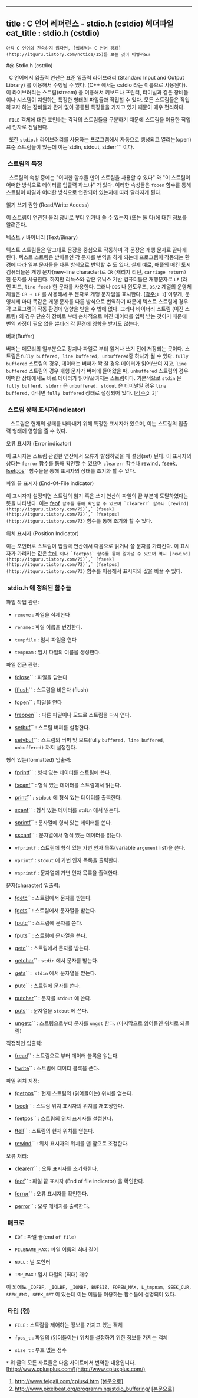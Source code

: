 ----------------
title : C 언어 레퍼런스 - stdio.h (cstdio) 헤더파일
cat_title :  stdio.h (cstdio)
--------------




```warning
아직 C 언어와 친숙하지 않다면, [씹어먹는 C 언어 강좌](http://itguru.tistory.com/notice/15)를 보는 것이 어떻까요?
```

#@ Stdio.h (cstdio)

  C 언어에서 입출력 연산은 표준 입출력 라이브러리 (Standard Input and Output Library) 를 이용해서 수행될 수 있다. (C++ 에서는 cstdio 라는 이름으로 사용된다). 이 라이브러리는 스트림(stream) 을 이용해서 키보드나 프린터, 터미널과 같은 장비들이나 시스템이 지원하는 특정한 형태의 파일들과 작업할 수 있다. 모든 스트림들은 작업하고자 하는 장비들과 관계 없이 공통된 특징들을 가지고 있기 때문이 매우 편리하다.

  `FILE` 객체에 대한 포인터는 각각의 스트림들을 구분하기 때문에 스트림을 이용한 작업시 인자로 전달된다.

  또한 `stdio.h` 라이브러리를 사용하는 프로그램에서 자동으로 생성되고 열리는(open) 표준 스트림들이 있는데 이는`stdin, stdout, stderr``` 이다.



###  스트림의 특징




  스트림의 속성 중에는 "어떠한 함수들 만이 스트림을 사용할 수 있다" 와 "이 스트림이 어떠한 방식으로 데이터를 입출력 하느냐" 가 있다. 이러한 속성들은 `fopen` 함수를 통해 스트림이 파일과 어떠한 방식으로 연관되어 있는지에 따라 달라지게 된다.

읽기 쓰기 권한 (Read/Write Access)

이 스트림이 연관된 물리 장비로 부터 읽거나 쓸 수 있는지 (또는 둘 다)에 대한 정보를 알려준다.

텍스트 `/` 바이너리 (Text/Binary)

텍스트 스트림들은 말그대로 문장을 중심으로 작동하며 각 문장은 개행 문자로 끝나게 된다. 텍스트 스트림은 받아들인 각 문자를 번역을 하게 되는데 프로그램이 작동되는 환경에 따라 일부 문자들을 다른 방식으로 번역할 수 도 있다. 실제 예로, 애플의 매킨 토시 컴퓨터들은 개행 문자(new-line character)로 `CR` (캐리지 리턴, `carriage return)` 한 문자를 사용한다. 하지만 리눅스와 같은 유닉스 기반 컴퓨터들은 개행문자로 `LF` (라인 피드, `line feed)` 한 문자를 사용한다. 그러나 `DOS` 나 윈도우즈, `OS/2` 계열의 운영체제들은 `CR + LF` 를 사용해서 두 문자로 개행 문자임을 표시한다. [[각주:](#footnote_34_1)`1 1`]`이렇게, 운영체제 마다 똑같은 개행 문자를 다른 방식으로 번역하기 때문에 텍스트 스트림에 경우 각 프로그램의 작동 환경에 영향을 받을 수 밖에 없다. 그러나 바이너리 스트림 (이진 스트림) 의 경우 단순히 장비로 부터 순차적으로 이진 데이터를 입력 받는 것이기 때문에 번역 과정이 필요 없을 뿐더러 각 환경에 영향을 받지도 않는다.

버퍼(Buffer)

버퍼는 메모리의 일부분으로 장치나 파일로 부터 읽거나 쓰기 전에 저장되는 곳이다. 스트림은`fully buffered, line buffered, unbuffered`중 하나가 될 수 있다. `fully buffered` 스트림의 경우, 데이터는 버퍼가 꽉 찰 경우 데이터가 읽어/쓰여 지고, `line buffered` 스트림의 경우 개행 문자가 버퍼에 들어왔을 때, `unbuffered` 스트림의 경우 어떠한 상태에서도 바로 데이터가 읽어/쓰여지는 스트림이다. 기본적으로 `stdin` 은 `fully bufferd, stderr` 은 `unbuffered, stdout` 은 터미널일 경우 `line buffered,` 아니면 `fully buffered` 상태로 설정되어 있다. [[각주:](#footnote_34_2)`2 2`]`


###  스트림 상태 표시자(indicator)



   스트림은 현재의 상태를 나타내기 위해 특정한 표시자가 있으며, 이는 스트림의 입출력 형태에 영향을 줄 수 있다.

오류 표시자 (Error indicator)

이 표시자는 스트림 관련한 연산에서 오류가 발생하였을 때 설정(set) 된다. 이 표시자의 상태는 `ferror` 함수를 통해 확인할 수 있으며 `clearerr` 함수나 [rewind](http://itguru.tistory.com/75)`,` [fseek](http://itguru.tistory.com/72)`,` [fsetpos](http://itguru.tistory.com/73)`` 함수들을 통해 표시자의 상태를 초기화 할 수 있다.

파일 끝 표시자 (End-Of-File indicator)

이 표시자가 설정되면 스트림의 읽기 혹은 쓰기 연산이 파일의 끝 부분에 도달하였다는 뜻을 나타낸다. 이는 [feof](http://itguru.tistory.com/51)`` 함수를 통해 확인할 수 있으며 `clearerr` 함수나 [rewind](http://itguru.tistory.com/75)`,` [fseek](http://itguru.tistory.com/72)`,` [fsetpos](http://itguru.tistory.com/73)`` 함수를 통해 초기화 할 수 있다.

위치 표시자 (Position Indicator)

이는 포인터로 스트림이 입출력 연산에서 다음으로 읽거나 쓸 문자를 가리킨다. 이 표시자가 가리키는 값은 [ftell](http://itguru.tistory.com/74)`` 이나 `fgetpos` 함수를 통해 알아낼 수 있으며 역시 [rewind](http://itguru.tistory.com/75)`,` [fseek](http://itguru.tistory.com/72)`,` [fsetpos](http://itguru.tistory.com/73)`` 함수를 이용해서 표시자의 값을 바꿀 수 있다.




###  stdio.h 에 정의된 함수들




파일 작업 관련:


* `remove` : 파일을 삭제한다

* `rename` : 파일 이름을 변경한다.

* `tempfile` : 임시 파일을 연다

* `tempnam` : 임시 파일의 이름을 생성한다.


파일 접근 관련:


*  [fclose](http://itguru.tistory.com/54)`` : 파일을 닫는다

*  [fflush](http://itguru.tistory.com/57)`` : 스트림을 비운다 (flush)

*  [fopen](http://itguru.tistory.com/58)`` : 파일을 연다

*  [freopen](http://itguru.tistory.com/59)`` : 다른 파일이나 모드로 스트림을 다시 연다.

*  [setbuf](http://itguru.tistory.com/61)`` : 스트림 버퍼를 설정한다.

*  [setvbuf](http://itguru.tistory.com/62)`` : 스트림의 버퍼 및 모드(fully `buffered, line buffered, unbuffered)` 까지 설정한다.


형식 있는(formatted) 입출력:


*  [fprintf](http://itguru.tistory.com/64)`` : 형식 있는 데이터를 스트림에 쓴다.

*  [fscanf](http://itguru.tistory.com/65)`` : 형식 있는 데이터를 스트림에서 읽는다.

*  [printf](http://itguru.tistory.com/35)`` : `stdout` 에 형식 있는 데이터를 출력한다.

*  [scanf](http://itguru.tistory.com/36)`` : 형식 있는 데이터를 `stdin` 에서 읽는다.

*  [sprintf](http://itguru.tistory.com/66)`` : 문자열에 형식 있는 데이터를 쓴다.

*  [sscanf](http://itguru.tistory.com/67)`` : 문자열에서 형식 있는 데이터를 읽는다.

* `vfprintf` : 스트림에 형식 있는 가변 인자 목록(variable `argument` list)을 쓴다.

* `vprintf` : `stdout` 에 가변 인자 목록을 출력한다.

* `vsprintf` : 문자열에 가변 인자 목록을 출력한다.


문자(character) 입출력:


*  [fgetc](http://itguru.tistory.com/37)`` : 스트림에서 문자를 받는다.



*  [fgets](http://itguru.tistory.com/38)`` : 스트림에서 문자열을 받는다.



*  [fputc](http://itguru.tistory.com/39)`` : 스트림에 문자를 쓴다.

*  [fputs](http://itguru.tistory.com/40)`` : 스트림에 문자열을 쓴다.

*  [getc](http://itguru.tistory.com/41)`` : 스트림에서 문자를 받는다.



*  [getchar](http://itguru.tistory.com/44)`` : `stdin` 에서 문자를 받는다.

*  [gets](http://itguru.tistory.com/45)`` :  `stdin` 에서 문자열을 받는다.



*  [putc](http://itguru.tistory.com/46)`` : 스트림에 문자를 쓴다.

*  [putchar](http://itguru.tistory.com/47)`` : 문자를 `stdout` 에 쓴다.



*  [puts](http://itguru.tistory.com/48)`` : 문자열을 `stdout` 에 쓴다.

*  [ungetc](http://itguru.tistory.com/49)`` : 스트림으로부터 문자를 `unget` 한다. (마지막으로 읽어들인 위치로 되돌림)


직접적인 입출력:


*  [fread](http://itguru.tistory.com/68)`` : 스트림으로 부터 데이터 블록을 읽는다.

*  [fwrite](http://itguru.tistory.com/69)`` : 스트림에 데이터 블록을 쓴다.


파일 위치 지정:


*  [fgetpos](http://itguru.tistory.com/70)`` : 현재 스트림의 (읽어들이는) 위치를 얻는다.

*  [fseek](http://itguru.tistory.com/72)`` : 스트림 위치 표시자의 위치를 재조정한다.

*  [fsetpos](http://itguru.tistory.com/73)`` : 스트림의 위치 표시자를 설정한다.

*  [ftell](http://itguru.tistory.com/74)`` : 스트림의 현재 위치를 얻는다.

*  [rewind](http://itguru.tistory.com/75)`` : 위치 표시자의 위치를 맨 앞으로 조정한다.


오류 처리:


*  [clearerr](http://itguru.tistory.com/50)`` : 오류 표시자를 초기화한다.



*  [feof](http://itguru.tistory.com/51)`` : 파일 끝 표시자 (End of file indicator) 을 확인한다.

*  [ferror](http://itguru.tistory.com/52)`` : 오류 표시자를 확인한다.

*  [perror](http://itguru.tistory.com/53)`` : 오류 메세지를 출력한다.




###  매크로






* `EOF` : 파일 끝(end `of file)`



* `FILENAME_MAX` : 파일 이름의 최대 길이

* `NULL` : 널 포인터



* `TMP_MAX` : 임시 파일의 (최대) 개수

이 외에도 `_IOFBF, _IOLBF, _IONBF, BUFSIZ, FOPEN_MAX, L_tmpnam, SEEK_CUR, SEEK_END, SEEK_SET` 이 있는데 이는 이들을 이용하는 함수들에 설명되어 있다.





###  타입 (형)





* `FILE` : 스트림을 제어하는 정보를 가지고 있는 객체

* `fpos_t` : 파일의 (읽어들이는) 위치를 설정하기 위한 정보를 가지는 객체

* `size_t` : 부호 없는 정수


`*` 위 글의 모든 자료들은 다음 사이트에서 번역한 내용입니다. [http://www.cplusplus.com/](http://www.cplusplus.com/)


1. http://www.felgall.com/cplus4.htm
 [[본문으로]](#footnote_link_34_1)
1. http://www.pixelbeat.org/programming/stdio_buffering/
 [[본문으로]](#footnote_link_34_2)



